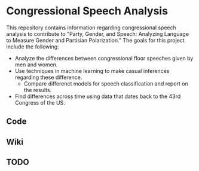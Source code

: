 # Congressional Speech Analysis 

This repository contains information regarding congressional speech analysis to contribute to 
"Party, Gender, and Speech: Analyzing Language to Measure Gender and Partisian Polarization." The
goals for this project include the following:  
- Analyze the differences between congressional floor speeches given by men and women.
- Use techniques in machine learning to make casual inferences regarding these difference.
	- Compare differenct models for speech classification and report on the results. 
- Find differences across time using data that dates back to the 43rd Congress of the US.  

## Code


## Wiki


## TODO


